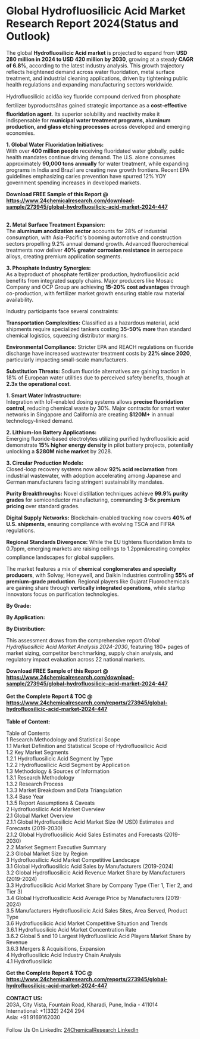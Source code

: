 <h1>Global Hydrofluosilicic Acid Market Research Report 2024(Status and Outlook)</h1><p>The global <strong>Hydrofluosilicic Acid market</strong> is projected to expand from <strong>USD 280 million in 2024 to USD 420 million by 2030</strong>, growing at a steady <strong>CAGR of 6.8%</strong>, according to the latest industry analysis. This growth trajectory reflects heightened demand across water fluoridation, metal surface treatment, and industrial cleaning applications, driven by tightening public health regulations and expanding manufacturing sectors worldwide.</p><p>Hydrofluosilicic acidâa key fluoride compound derived from phosphate fertilizer byproductsâhas gained strategic importance as a <strong>cost-effective fluoridation agent</strong>. Its superior solubility and reactivity make it indispensable for <strong>municipal water treatment programs, aluminum production, and glass etching processes</strong> across developed and emerging economies.</p><p><strong>1. Global Water Fluoridation Initiatives:</strong><br>
With over <strong>400 million people</strong> receiving fluoridated water globally, public health mandates continue driving demand. The U.S. alone consumes approximately <strong>90,000 tons annually</strong> for water treatment, while expanding programs in India and Brazil are creating new growth frontiers. Recent EPA guidelines emphasizing caries prevention have spurred 12% YOY government spending increases in developed markets.</p><div><b>Download FREE Sample of this Report @ 
            <a href="https://www.24chemicalresearch.com/download-sample/273945/global-hydrofluosilicic-acid-market-2024-447">
            https://www.24chemicalresearch.com/download-sample/273945/global-hydrofluosilicic-acid-market-2024-447</a></b></div><br><p><strong>2. Metal Surface Treatment Expansion:</strong><br>
The <strong>aluminum anodization sector</strong> accounts for 28% of industrial consumption, with Asia-Pacific's booming automotive and construction sectors propelling 9.2% annual demand growth. Advanced fluorochemical treatments now deliver <strong>40% greater corrosion resistance</strong> in aerospace alloys, creating premium application segments.</p><p><strong>3. Phosphate Industry Synergies:</strong><br>
As a byproduct of phosphate fertilizer production, hydrofluosilicic acid benefits from integrated supply chains. Major producers like Mosaic Company and OCP Group are achieving <strong>15-20% cost advantages</strong> through co-production, with fertilizer market growth ensuring stable raw material availability.</p><p>Industry participants face several constraints:</p><p><strong>Transportation Complexities:</strong> Classified as a hazardous material, acid shipments require specialized tankers costing <strong>35-50% more</strong> than standard chemical logistics, squeezing distributor margins.</p><p><strong>Environmental Compliance:</strong> Stricter EPA and REACH regulations on fluoride discharge have increased wastewater treatment costs by <strong>22% since 2020</strong>, particularly impacting small-scale manufacturers.</p><p><strong>Substitution Threats:</strong> Sodium fluoride alternatives are gaining traction in 18% of European water utilities due to perceived safety benefits, though at <strong>2.3x the operational cost</strong>.</p><p><strong>1. Smart Water Infrastructure:</strong><br>
Integration with IoT-enabled dosing systems allows <strong>precise fluoridation control</strong>, reducing chemical waste by 30%. Major contracts for smart water networks in Singapore and California are creating <strong>$120M+</strong> in annual technology-linked demand.</p><p><strong>2. Lithium-Ion Battery Applications:</strong><br>
Emerging fluoride-based electrolytes utilizing purified hydrofluosilicic acid demonstrate <strong>15% higher energy density</strong> in pilot battery projects, potentially unlocking a <strong>$280M niche market</strong> by 2028.</p><p><strong>3. Circular Production Models:</strong><br>
Closed-loop recovery systems now allow <strong>92% acid reclamation</strong> from industrial wastewater, with adoption accelerating among Japanese and German manufacturers facing stringent sustainability mandates.</p><p><strong>Purity Breakthroughs:</strong> Novel distillation techniques achieve <strong>99.9% purity grades</strong> for semiconductor manufacturing, commanding <strong>3-5x premium pricing</strong> over standard grades.</p><p><strong>Digital Supply Networks:</strong> Blockchain-enabled tracking now covers <strong>40% of U.S. shipments</strong>, ensuring compliance with evolving TSCA and FIFRA regulations.</p><p><strong>Regional Standards Divergence:</strong> While the EU tightens fluoridation limits to 0.7ppm, emerging markets are raising ceilings to 1.2ppmâcreating complex compliance landscapes for global suppliers.</p><p>The market features a mix of <strong>chemical conglomerates and specialty producers</strong>, with Solvay, Honeywell, and Daikin Industries controlling <strong>55% of premium-grade production</strong>. Regional players like Gujarat Fluorochemicals are gaining share through <strong>vertically integrated operations</strong>, while startup innovators focus on purification technologies.</p><p><strong>By Grade:</strong></p><p><strong>By Application:</strong></p><p><strong>By Distribution:</strong></p><p>This assessment draws from the comprehensive report <em>Global Hydrofluosilicic Acid Market Analysis 2024-2030</em>, featuring 180+ pages of market sizing, competitor benchmarking, supply chain analysis, and regulatory impact evaluation across 22 national markets.</p><div><b>Download FREE Sample of this Report @ 
            <a href="https://www.24chemicalresearch.com/download-sample/273945/global-hydrofluosilicic-acid-market-2024-447">
            https://www.24chemicalresearch.com/download-sample/273945/global-hydrofluosilicic-acid-market-2024-447</a></b></div><br><div><b>Get the Complete Report & TOC @ 
            <a href="https://www.24chemicalresearch.com/reports/273945/global-hydrofluosilicic-acid-market-2024-447">
            https://www.24chemicalresearch.com/reports/273945/global-hydrofluosilicic-acid-market-2024-447</a></b></div><br>
            <b>Table of Content:</b><p>Table of Contents<br />
1 Research Methodology and Statistical Scope<br />
1.1 Market Definition and Statistical Scope of Hydrofluosilicic Acid<br />
1.2 Key Market Segments<br />
1.2.1 Hydrofluosilicic Acid Segment by Type<br />
1.2.2 Hydrofluosilicic Acid Segment by Application<br />
1.3 Methodology & Sources of Information<br />
1.3.1 Research Methodology<br />
1.3.2 Research Process<br />
1.3.3 Market Breakdown and Data Triangulation<br />
1.3.4 Base Year<br />
1.3.5 Report Assumptions & Caveats<br />
2 Hydrofluosilicic Acid Market Overview<br />
2.1 Global Market Overview<br />
2.1.1 Global Hydrofluosilicic Acid Market Size (M USD) Estimates and Forecasts (2019-2030)<br />
2.1.2 Global Hydrofluosilicic Acid Sales Estimates and Forecasts (2019-2030)<br />
2.2 Market Segment Executive Summary<br />
2.3 Global Market Size by Region<br />
3 Hydrofluosilicic Acid Market Competitive Landscape<br />
3.1 Global Hydrofluosilicic Acid Sales by Manufacturers (2019-2024)<br />
3.2 Global Hydrofluosilicic Acid Revenue Market Share by Manufacturers (2019-2024)<br />
3.3 Hydrofluosilicic Acid Market Share by Company Type (Tier 1, Tier 2, and Tier 3)<br />
3.4 Global Hydrofluosilicic Acid Average Price by Manufacturers (2019-2024)<br />
3.5 Manufacturers Hydrofluosilicic Acid Sales Sites, Area Served, Product Type<br />
3.6 Hydrofluosilicic Acid Market Competitive Situation and Trends<br />
3.6.1 Hydrofluosilicic Acid Market Concentration Rate<br />
3.6.2 Global 5 and 10 Largest Hydrofluosilicic Acid Players Market Share by Revenue<br />
3.6.3 Mergers & Acquisitions, Expansion<br />
4 Hydrofluosilicic Acid Industry Chain Analysis<br />
4.1 Hydrofluosilicic </p><div><b>Get the Complete Report & TOC @ 
            <a href="https://www.24chemicalresearch.com/reports/273945/global-hydrofluosilicic-acid-market-2024-447">
            https://www.24chemicalresearch.com/reports/273945/global-hydrofluosilicic-acid-market-2024-447</a></b></div><br><b>CONTACT US:</b><br>
            203A, City Vista, Fountain Road, Kharadi, Pune, India - 411014<br>
            International: +1(332) 2424 294<br>
            Asia: +91 9169162030 <br><br>
            Follow Us On LinkedIn: <a href="https://www.linkedin.com/company/24chemicalresearch/">24ChemicalResearch LinkedIn</a>